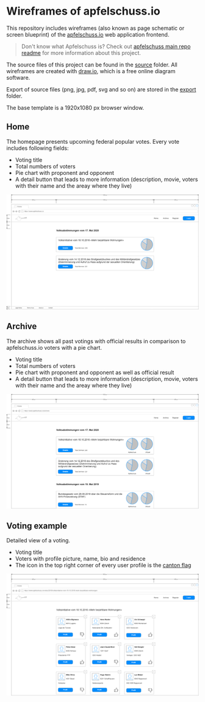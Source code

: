 # Wireframes of apfelschuss.io

This repository includes wireframes (also known as page schematic or screen blueprint) of the [apfelschuss.io](https://apfelschuss.io/) web application frontend.

> Don't know what Apfelschuss is? Check out [apfelschuss main repo readme](https://github.com/Apfelschuss/apfelschuss/blob/master/README.rst) for more information about this project.

The source files of this project can be found in the [source](source) folder. All wireframes are created with [draw.io](https://www.draw.io/), which is a free online diagram software.

Export of source files (png, jpg, pdf, svg and so on) are stored in the [export](export) folder.

The base template is a 1920x1080 px browser window.

## Home

The homepage presents upcoming federal popular votes. Every vote includes following fields:
* Voting title
* Total numbers of voters
* Pie chart with proponent and opponent
* A detail button that leads to more information (description, movie, voters with their name and the areay where they live)

![home](export/home.png)


## Archive

The archive shows all past votings with official results in comparison to apfelschuss.io voters with a pie chart.
* Voting title
* Total numbers of voters
* Pie chart with proponent and opponent as well as official result
* A detail button that leads to more information (description, movie, voters with their name and the areay where they live)

![archive](export/archive.png)


## Voting example

Detailed view of a voting.
* Voting title
* Voters with profile picture, name, bio and residence
* The icon in the top right corner of every user profile is the [canton flag](https://en.wikipedia.org/wiki/Cantons_of_Switzerland#List)

![voting example](export/voting-example.png)